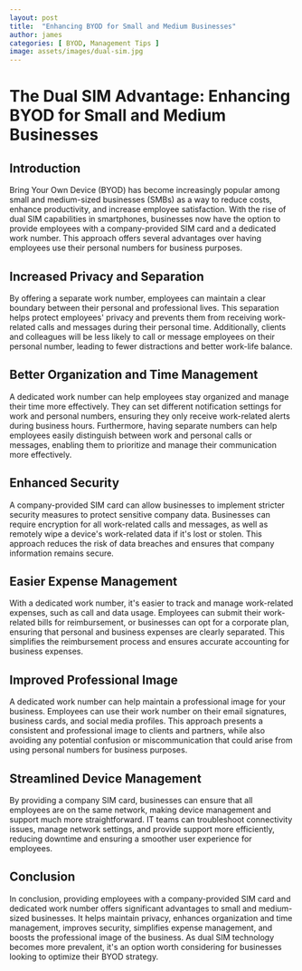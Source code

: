 ```yaml
---
layout: post
title:  "Enhancing BYOD for Small and Medium Businesses"
author: james
categories: [ BYOD, Management Tips ]
image: assets/images/dual-sim.jpg
---
```


# The Dual SIM Advantage: Enhancing BYOD for Small and Medium Businesses

## Introduction

Bring Your Own Device (BYOD) has become increasingly popular among small and medium-sized businesses (SMBs) as a way to reduce costs, enhance productivity, and increase employee satisfaction. With the rise of dual SIM capabilities in smartphones, businesses now have the option to provide employees with a company-provided SIM card and a dedicated work number. This approach offers several advantages over having employees use their personal numbers for business purposes.

## Increased Privacy and Separation

By offering a separate work number, employees can maintain a clear boundary between their personal and professional lives. This separation helps protect employees' privacy and prevents them from receiving work-related calls and messages during their personal time. Additionally, clients and colleagues will be less likely to call or message employees on their personal number, leading to fewer distractions and better work-life balance.

## Better Organization and Time Management

A dedicated work number can help employees stay organized and manage their time more effectively. They can set different notification settings for work and personal numbers, ensuring they only receive work-related alerts during business hours. Furthermore, having separate numbers can help employees easily distinguish between work and personal calls or messages, enabling them to prioritize and manage their communication more effectively.

## Enhanced Security

A company-provided SIM card can allow businesses to implement stricter security measures to protect sensitive company data. Businesses can require encryption for all work-related calls and messages, as well as remotely wipe a device's work-related data if it's lost or stolen. This approach reduces the risk of data breaches and ensures that company information remains secure.

## Easier Expense Management

With a dedicated work number, it's easier to track and manage work-related expenses, such as call and data usage. Employees can submit their work-related bills for reimbursement, or businesses can opt for a corporate plan, ensuring that personal and business expenses are clearly separated. This simplifies the reimbursement process and ensures accurate accounting for business expenses.

## Improved Professional Image

A dedicated work number can help maintain a professional image for your business. Employees can use their work number on their email signatures, business cards, and social media profiles. This approach presents a consistent and professional image to clients and partners, while also avoiding any potential confusion or miscommunication that could arise from using personal numbers for business purposes.

## Streamlined Device Management

By providing a company SIM card, businesses can ensure that all employees are on the same network, making device management and support much more straightforward. IT teams can troubleshoot connectivity issues, manage network settings, and provide support more efficiently, reducing downtime and ensuring a smoother user experience for employees.

## Conclusion

In conclusion, providing employees with a company-provided SIM card and dedicated work number offers significant advantages to small and medium-sized businesses. It helps maintain privacy, enhances organization and time management, improves security, simplifies expense management, and boosts the professional image of the business. As dual SIM technology becomes more prevalent, it's an option worth considering for businesses looking to optimize their BYOD strategy.

